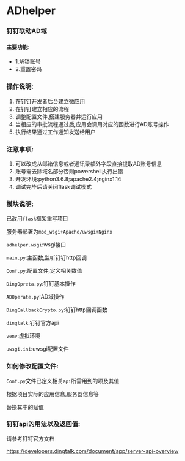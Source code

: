 # ADhelper
### 钉钉联动AD域
#### 主要功能:
- 1.解锁账号
- 2.重置密码

### 操作说明:
1. 在钉钉开发者后台建立微应用
2. 在钉钉建立相应的流程
3. 调整配置文件,搭建服务器并运行应用
4. 当相应的审批流程通过后,应用会调用对应的函数进行AD账号操作
5. 执行结果通过工作通知发送给用户

### 注意事项:
1. 可以改成从邮箱信息或者通讯录额外字段直接提取AD账号信息
2. 账号需去除域名部分否则powershell执行出错
3. 开发环境:python3.6.8;apache2.4;nginx1.14
4. 调试完毕后请关闭flask调试模式

### 模块说明:
已改用`flask`框架重写项目

服务器部署为`mod_wsgi+Apache/uwsgi+Nginx`

`adhelper.wsgi`:wsgi接口

`main.py`:主函数,监听钉钉http回调

`Conf.py`:配置文件,定义相关数值

`DingOpreta.py`:钉钉基本操作

`ADOperate.py`:AD域操作

`DingCallbackCrypto.py`:钉钉http回调函数

`dingtalk`:钉钉官方api

`venv`:虚拟环境

`uwsgi.ini`:uwsgi配置文件

### 如何修改配置文件:

`Conf.py`文件已定义相关`api`所需用到的项及其值

根据项目实际的应用信息,服务器信息等

替换其中的赋值

### 钉钉api的用法以及返回值:

请参考钉钉官方文档

https://developers.dingtalk.com/document/app/server-api-overview
